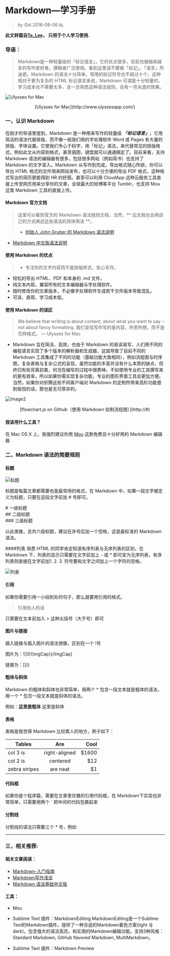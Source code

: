 # Markdown—学习手册
  >  by Gol 2016-08-06 bj.

**此文转载自[Te_Lee](http://www.jianshu.com/p/1e402922ee32)， 只用于个人学习使用.**

### 导语：
> Markdown是一种轻量级的「标记语言」，它的优点很多，目前也被越来越多的写作爱好者，撰稿者广泛使用。看到这里请不要被「标记」、「语言」所迷惑，Markdown 的语法十分简单。常用的标记符号也不超过十个，这种相对于更为复杂的 HTML 标记语言来说，Markdown 可谓是十分轻量的，学习成本也不需要太多，且一旦熟悉这种语法规则，会有一劳永逸的效果。

![Ulysses for Mac](http://ww3.sinaimg.cn/large/6aee7dbbjw1eqft66xcg3j21kw12mdub.jpg)

<center>[Ulysses for Mac](http://www.ulyssesapp.com/)</center>


### 一，认识 Markdown
在刚才的导语里提到，Markdown 是一种用来写作的轻量级 ***「标记语言」***，它用简洁的语法代替排版，而不像一般我们用的字处理软件 Word 或 Pages 有大量的排版、字体设置。它使我们专心于码字，用「标记」语法，来代替常见的排版格式。例如此文从内容到格式，甚至插图，键盘就可以通通搞定了。目前来看，支持 Markdown 语法的编辑器有很多，包括很多网站（例如简书）也支持了 Markdown 的文字录入。Markdown 从写作到完成，导出格式随心所欲，你可以导出 HTML 格式的文件用来网站发布，也可以十分方便的导出 PDF 格式，这种格式写出的简历更能得到 HR 的好感。甚至可以利用 CloudApp 这种云服务工具直接上传至网页用来分享你的文章，全球最大的轻博客平台 Tumblr，也支持 Mou 这类 Markdown 工具的直接上传。

#### Markdown 官方文档
>这里可以看到官方的 Markdown 语法规则文档，当然，** 后文我也会用自己的方式阐述这些语法的具体用法 **。

> * [创始人 John Gruber 的 Markdown 语法说明](http://ww3.sinaimg.cn/large/6aee7dbbjw1eqft66xcg3j21kw12mdub.jpg)
* [Markdown 中文版语法说明](http://ww3.sinaimg.cn/large/6aee7dbbjw1eqft66xcg3j21kw12mdub.jpg)

#### 使用 Markdown 的优点
> * 专注你的文字内容而不是排版样式，安心写作。
* 轻松的导出 HTML、PDF 和本身的 .md 文件。
* 纯文本内容，兼容所有的文本编辑器与字处理软件。
* 随时修改你的文章版本，不必像字处理软件生成若干文件版本导致混乱。
* 可读、直观、学习成本低。

#### 使用 Markdown 的误区
> We believe that writing is about content, about what you want to say – not about fancy formatting. 
我们坚信写作写的是内容，所思所想，而不是花样格式。
— Ulysses for Mac

* Markdown 旨在简洁、高效，也由于 Markdown 的易读易写，人们用不同的编程语言实现了多个版本的解析器和生成器，这就导致了目前不同的 Markdown 工具集成了不同的功能（基础功能大致相同），例如流程图与时序图，复杂表格与复杂公式的呈现，虽然功能的丰富并没有什么本质的缺点，但终归有些背离初衷，何况在编写的过程中很费神，不如使用专业的工具撰写来的更有效率，所以如果你需实现复杂功能，专业的图形界面工具会更加方便。当然，如果你对折腾这些不同客户端对 Markdown 的定制所带来高阶功能感到愉悦的话，那也是无可厚非的。

![image2](http://ww2.sinaimg.cn/large/6aee7dbbgw1eq320claw3j21kw0kjdpc.jpg)

<center>[flowchart.js on Github（使用 Markdown 绘制流程图）](http://#)</center>


#### 我该用什么工具？

在 Mac OS X 上，我强烈建议你用 [Mou](http://25.io/mou/) 这款免费且十分好用的 Markdown 编辑器


### 二，Markdown 语法的简要规则
#### 标题
![标题](http://ww1.sinaimg.cn/large/6aee7dbbgw1effeaclhiyj20eh09cwez.jpg)

标题是每篇文章都需要也是最常用的格式，在 Markdown 中，如果一段文字被定义为标题，只要在这段文字前加 # 号即可。

\# 一级标题  
\#\# 二级标题  
\#\#\# 三级标题  

以此类推，总共六级标题，建议在井号后加一个空格，这是最标准的 Markdown 语法。

####列表
 熟悉 HTML 的同学肯定知道有序列表与无序列表的区别，在 Markdown 下，列表的显示只需要在文字前加上 - 或 * 即可变为无序列表，有序列表则直接在文字前加1. 2. 3. 符号要和文字之间加上一个字符的空格。

![列表](http://ww4.sinaimg.cn/large/6aee7dbbgw1effew5aftij20d80bz3yw.jpg)

#### 引用
如果你需要引用一小段别处的句子，那么就要用引用的格式。
> 引用别人的话

只需要在文本前加入 > 这种尖括号（大于号）即可

#### 图片与链接

插入链接与插入图片的语法很像，区别在一个 !号

图片为：\!\[\]\(\)\{ImgCap\}\{/ImgCap\}

链接为：\[\]\(\)

#### 粗体与斜体

Markdown 的粗体和斜体也非常简单，用两个 * 包含一段文本就是粗体的语法，用一个 * 包含一段文本就是斜体的语法。

例如：**这里是粗体** 这里是斜体

#### 表格
表格是我觉得 Markdown 比较累人的地方，例子如下：

| Tables        | Are           | Cool  |
| ------------- |:-------------:| -----:|
| col 3 is      | right-aligned | $1600 |
| col 2 is      | centered      |   $12 |
| zebra stripes | are neat      |    $1 |

#### 代码框 
如果你是个程序猿，需要在文章里优雅的引用代码框，在 Markdown下实现也非常简单，只需要用两个 ` 把中间的代码包裹起来 

#### 分割线

分割线的语法只需要三个 * 号，例如

---

### 三，相关推荐:

#### 相关文章阅读：

* [Markdown-入门指南](http://www.jianshu.com/p/1e402922ee32)
* [Markdown写作浅谈](http://www.yangzhiping.com/tech/r-markdown-knitr.html)
* [Markdown 语法基础中文版](http://wowubuntu.com/markdown/)

#### 工具：

* Mou
* Sublime Text 插件：MarkdownEditing 
   MarkdownEditing是一个Sublime Text的Markdown插件。提供了一种合适的Markdown着色方案(light 与 dark)，包含强大的语法高亮，和实用的Markdown编辑功能。支持3种风格：Standard Markdown, GitHub flavored Markdown, MultiMarkdown。

* Sublime Text 插件：Markdown Preview



